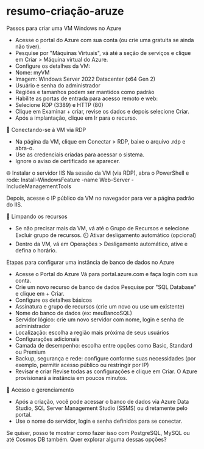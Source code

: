 # resumo-criação-aruze

 Passos para criar uma VM Windows no Azure
- Acesse o portal do Azure com sua conta (ou crie uma gratuita se ainda não tiver).
- Pesquise por "Máquinas Virtuais", vá até a seção de serviços e clique em Criar > Máquina virtual do Azure.
- Configure os detalhes da VM:
- Nome: myVM
- Imagem: Windows Server 2022 Datacenter (x64 Gen 2)
- Usuário e senha do administrador
- Regiões e tamanhos podem ser mantidos como padrão
- Habilite as portas de entrada para acesso remoto e web:
- Selecione RDP (3389) e HTTP (80)
- Clique em Examinar + criar, revise os dados e depois selecione Criar.
- Após a implantação, clique em Ir para o recurso.

🔌 Conectando-se à VM via RDP
- Na página da VM, clique em Conectar > RDP, baixe o arquivo .rdp e abra-o.
- Use as credenciais criadas para acessar o sistema.
- Ignore o aviso de certificado se aparecer.

🌐 Instalar o servidor IIS
Na sessão da VM (via RDP), abra o PowerShell e rode:
Install-WindowsFeature -name Web-Server -IncludeManagementTools


Depois, acesse o IP público da VM no navegador para ver a página padrão do IIS.

🧹 Limpando os recursos
- Se não precisar mais da VM, vá até o Grupo de Recursos e selecione Excluir grupo de recursos.
⏲️ Ativar desligamento automático (opcional)
- Dentro da VM, vá em Operações > Desligamento automático, ative e defina o horário.


Etapas para configurar uma instância de banco de dados no Azure


- Acesse o Portal do Azure
Vá para portal.azure.com e faça login com sua conta.
- Crie um novo recurso de banco de dados
Pesquise por "SQL Database" e clique em + Criar.
- Configure os detalhes básicos
- Assinatura e grupo de recursos (crie um novo ou use um existente)
- Nome do banco de dados (ex: meuBancoSQL)
- Servidor lógico: crie um novo servidor com nome, login e senha de administrador
- Localização: escolha a região mais próxima de seus usuários
- Configurações adicionais
- Camada de desempenho: escolha entre opções como Basic, Standard ou Premium
- Backup, segurança e rede: configure conforme suas necessidades (por exemplo, permitir acesso público ou restringir por IP)
- Revisar e criar
Revise todas as configurações e clique em Criar. O Azure provisionará a instância em poucos minutos.

🔐 Acesso e gerenciamento
- Após a criação, você pode acessar o banco de dados via Azure Data Studio, SQL Server Management Studio (SSMS) ou diretamente pelo portal.
- Use o nome do servidor, login e senha definidos para se conectar.

Se quiser, posso te mostrar como fazer isso com PostgreSQL, MySQL ou até Cosmos DB também. Quer explorar alguma dessas opções?

